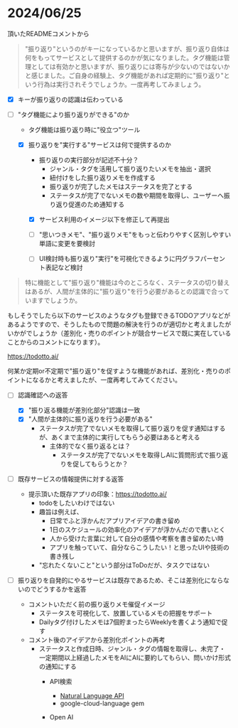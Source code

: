 # 2024/06/25
頂いたREADMEコメントから

> "振り返り"というのがキーになっているかと思いますが、振り返り自体は何をもってサービスとして提供するのかが気になりました。タグ機能は管理としては有効かと思いますが、振り返りには寄与が少ないのではないかと感じました。ご自身の経験上、タグ機能があれば定期的に"振り返り"という行為は実行されそうでしょうか。一度再考してみましょう。


- [x] キーが振り返りの認識は伝わっている
- [ ] "タグ機能により振り返りができる"のか
  - タグ機能は振り返り時に"役立つ"ツール
  
  - [x] 振り返りを"実行する"サービスは何で提供するのか
    - 振り返りの実行部分が記述不十分？
      - ジャンル・タグを活用して振り返りたいメモを抽出・選択
      - 紐付けをした振り返りメモを作成する
      - 振り返りが完了したメモはステータスを完了とする
      - ステータスが完了でないメモの数や期間を取得し、ユーザーへ振り返り促進のため通知する
    
    - [x] サービス利用のイメージ以下を修正して再提出
    - [ ] "思いつきメモ"、"振り返りメモ"をもっと伝わりやすく区別しやすい単語に変更を要検討
    - [ ] UI検討時も振り返り"実行"を可視化できるように円グラフパーセント表記など検討


>特に機能として"振り返り"機能は今のところなく、ステータスの切り替えはあるが、人間が主体的に"振り返り"を行う必要があるとの認識で合っていますでしょうか。

もしそうでしたら以下のサービスのようなタグも登録できるTODOアプリなどがあるようですので、そうしたもので問題の解決を行うのが適切かと考えましたがいかがでしょうか（差別化・売りのポイントが競合サービスで既に実在していることからのコメントになります）。

https://todotto.ai/

何某か定期or不定期で"振り返り"を促すような機能があれば、差別化・売りのポイントになるかと考えましたが、一度再考してみてください。

- [ ] 認識確認への返答
  - [x] "振り返る機能が差別化部分"認識は一致
  - [x] "人間が主体的に振り返りを行う必要がある"
    - ステータスが完了でないメモを取得して振り返りを促す通知はするが、あくまで主体的に実行してもらう必要はあると考える
      - 主体的でなく振り返るとは？
        - ステータスが完了でないメモを取得しAIに質問形式で振り返りを促してもらうとか？

-[ ] 既存サービスの情報提供に対する返答 
  - 提示頂いた既存アプリの印象：https://todotto.ai/
    - todoをしたいわけではない
    - 趣旨は例えば、
      - 日常でふと浮かんだアプリアイデアの書き留め
      - 1日のスケジュールの効率化のアイデアが浮かんだので書いとく
      - 人から受けた言葉に対して自分の感情や考察を書き留めたい時
      - アプリを触っていて、自分ならこうしたい！と思ったUIや技術の書き残し
    - "忘れたくないこと"という部分はToDoだが、タスクではない

- [ ] 振り返りを自発的にやるサービスは既存であるため、そこは差別化にならないのでどうするかを返答
  - コメントいただく前の振り返りメモ催促イメージ
    - ステータスを可視化して、放置しているメモの把握をサポート
    - Dailyタグ付けしたメモは7個貯まったらWeeklyを書くよう通知で促す
  - コメント後のアイデアから差別化ポイントの再考
    - ステータスと作成日時、ジャンル・タグの情報を取得し、未完了・一定期間以上経過したメモをAIにAIに要約してもらい、問いかけ形式の通知にする
      - API検索
        - [Natural Language API](https://www.topgate.co.jp/blog/google-service/13039)
        - google-cloud-language gem

      - Open AI